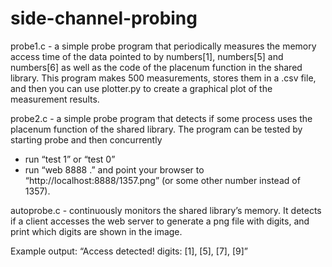 # side-channel-probing

probe1.c - a simple probe program that periodically measures the memory access time of the data pointed to by numbers[1], numbers[5] and numbers[6] as well as the code of the placenum function in the shared library. This program makes 500 measurements, stores them in a .csv file, and then you can use plotter.py to create a graphical plot of the measurement results.

probe2.c - a simple probe program that detects if some process uses the placenum function of the shared library.
The program can be tested by starting probe and then concurrently
- run “test 1” or “test 0”
- run “web 8888 .” and point your browser to “http://localhost:8888/1357.png” (or some other number instead of 1357).

autoprobe.c - continuously monitors the shared library’s memory. It detects if a client accesses the web server to generate a png file with digits, and print which digits are shown in the image.

Example output: “Access detected! digits: [1], [5], [7], [9]”